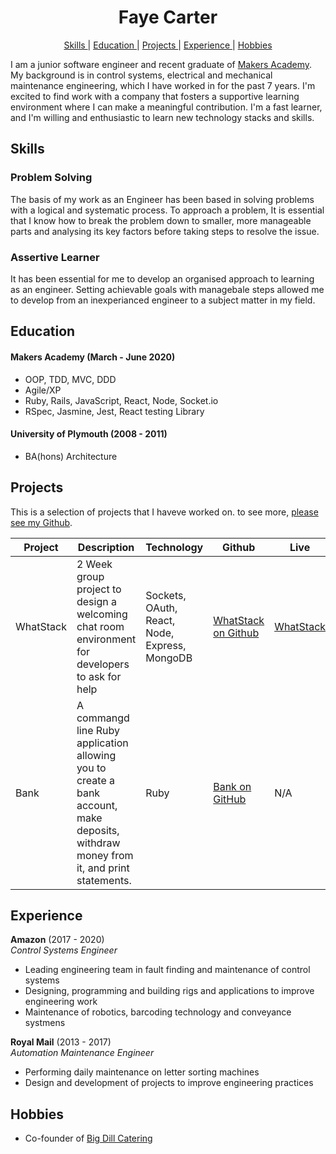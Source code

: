 <h1 align="center">
  Faye Carter
</h1>

<div align="center">

[Skills ](#skills) |
[Education ](#education) |
[Projects ](#projects) |
[Experience ](#experience) |
[Hobbies ](#hobbies)

</div>


I am a junior software engineer and recent graduate of [Makers Academy](https://makers.tech/). My background is in control systems, electrical and mechanical maintenance engineering, which I have worked in for the past 7 years. 
I'm excited to find work with a company that fosters a supportive learning environment where I can make a meaningful contribution. I'm a fast learner, and I'm willing and enthusiastic to learn new technology stacks and skills.
 
## Skills

### Problem Solving

The basis of my work as an Engineer has been based in solving problems with a logical and systematic process. To approach a problem, It is essential that I know how to break the problem down to smaller, more manageable parts and analysing its key factors before taking steps to resolve the issue.

### Assertive Learner

It has been essential for me to develop an organised approach to learning as an engineer. Setting achievable goals with managebale steps allowed me to develop from an inexperianced engineer to a subject matter in my field.

## Education

#### Makers Academy (March - June 2020)

- OOP, TDD, MVC, DDD
- Agile/XP
- Ruby, Rails, JavaScript, React, Node, Socket.io
- RSpec, Jasmine, Jest, React testing Library

#### University of Plymouth (2008 - 2011)

- BA(hons) Architecture

## Projects

This is a selection of projects that I haveve worked on. to see more, [please see my Github](https://github.com/FayeCarter?tab=repositories).

| **Project** | **Description** | **Technology** | **Github** | **Live** |
| ----------- | --------------- | -------------- | ---------- | -------- |
| WhatStack | 2 Week group project to design a welcoming chat room environment for developers to ask for help | Sockets, OAuth, React, Node, Express, MongoDB | [WhatStack on Github](https://github.com/FayeCarter/WhatStack) | [WhatStack](http://whatstack.herokuapp.com/) |
| Bank | A commangd line Ruby application allowing you to create a bank account, make deposits, withdraw money from it, and print statements. | Ruby |  [Bank on GitHub](https://github.com/FayeCarter/bank_tech_test) | N/A |


## Experience

**Amazon** (2017 - 2020)    
*Control Systems Engineer*  
- Leading engineering team in fault finding and maintenance of control systems
- Designing, programming and building rigs and applications to improve engineering work
- Maintenance of robotics, barcoding technology and conveyance systmens

**Royal Mail** (2013 - 2017)   
*Automation Maintenance Engineer*  
- Performing daily maintenance on letter sorting machines
- Design and development of projects to improve engineering practices

## Hobbies

- Co-founder of [Big Dill Catering](https://www.instagram.com/bigdillcatering/)

